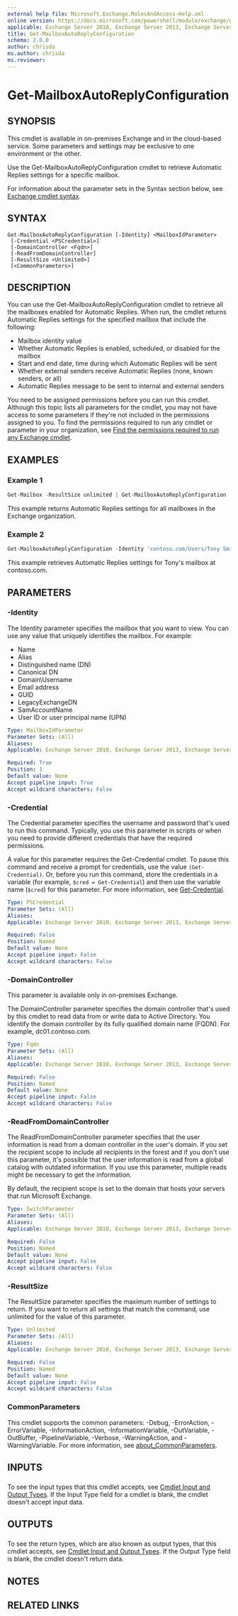 ```yaml
---
external help file: Microsoft.Exchange.RolesAndAccess-Help.xml
online version: https://docs.microsoft.com/powershell/module/exchange/get-mailboxautoreplyconfiguration
applicable: Exchange Server 2010, Exchange Server 2013, Exchange Server 2016, Exchange Server 2019, Exchange Online
title: Get-MailboxAutoReplyConfiguration
schema: 2.0.0
author: chrisda
ms.author: chrisda
ms.reviewer:
---
```


# Get-MailboxAutoReplyConfiguration

## SYNOPSIS
This cmdlet is available in on-premises Exchange and in the cloud-based service. Some parameters and settings may be exclusive to one environment or the other.

Use the Get-MailboxAutoReplyConfiguration cmdlet to retrieve Automatic Replies settings for a specific mailbox.

For information about the parameter sets in the Syntax section below, see [Exchange cmdlet syntax](https://docs.microsoft.com/powershell/exchange/exchange-cmdlet-syntax).

## SYNTAX

```
Get-MailboxAutoReplyConfiguration [-Identity] <MailboxIdParameter>
 [-Credential <PSCredential>]
 [-DomainController <Fqdn>]
 [-ReadFromDomainController]
 [-ResultSize <Unlimited>]
 [<CommonParameters>]
```

## DESCRIPTION
You can use the Get-MailboxAutoReplyConfiguration cmdlet to retrieve all the mailboxes enabled for Automatic Replies. When run, the cmdlet returns Automatic Replies settings for the specified mailbox that include the following:

- Mailbox identity value
- Whether Automatic Replies is enabled, scheduled, or disabled for the mailbox
- Start and end date, time during which Automatic Replies will be sent
- Whether external senders receive Automatic Replies (none, known senders, or all)
- Automatic Replies message to be sent to internal and external senders

You need to be assigned permissions before you can run this cmdlet. Although this topic lists all parameters for the cmdlet, you may not have access to some parameters if they're not included in the permissions assigned to you. To find the permissions required to run any cmdlet or parameter in your organization, see [Find the permissions required to run any Exchange cmdlet](https://docs.microsoft.com/powershell/exchange/find-exchange-cmdlet-permissions).

## EXAMPLES

### Example 1
```powershell
Get-Mailbox -ResultSize unlimited | Get-MailboxAutoReplyConfiguration
```

This example returns Automatic Replies settings for all mailboxes in the Exchange organization.

### Example 2
```powershell
Get-MailboxAutoReplyConfiguration -Identity 'contoso.com/Users/Tony Smith'
```

This example retrieves Automatic Replies settings for Tony's mailbox at contoso.com.

## PARAMETERS

### -Identity
The Identity parameter specifies the mailbox that you want to view. You can use any value that uniquely identifies the mailbox. For example:

- Name
- Alias
- Distinguished name (DN)
- Canonical DN
- Domain\\Username
- Email address
- GUID
- LegacyExchangeDN
- SamAccountName
- User ID or user principal name (UPN)

```yaml
Type: MailboxIdParameter
Parameter Sets: (All)
Aliases:
Applicable: Exchange Server 2010, Exchange Server 2013, Exchange Server 2016, Exchange Server 2019, Exchange Online

Required: True
Position: 1
Default value: None
Accept pipeline input: True
Accept wildcard characters: False
```

### -Credential
The Credential parameter specifies the username and password that's used to run this command. Typically, you use this parameter in scripts or when you need to provide different credentials that have the required permissions.

A value for this parameter requires the Get-Credential cmdlet. To pause this command and receive a prompt for credentials, use the value `(Get-Credential)`. Or, before you run this command, store the credentials in a variable (for example, `$cred = Get-Credential`) and then use the variable name (`$cred`) for this parameter. For more information, see [Get-Credential](https://docs.microsoft.com/powershell/module/microsoft.powershell.security/get-credential).

```yaml
Type: PSCredential
Parameter Sets: (All)
Aliases:
Applicable: Exchange Server 2010, Exchange Server 2013, Exchange Server 2016, Exchange Server 2019, Exchange Online

Required: False
Position: Named
Default value: None
Accept pipeline input: False
Accept wildcard characters: False
```

### -DomainController
This parameter is available only in on-premises Exchange.

The DomainController parameter specifies the domain controller that's used by this cmdlet to read data from or write data to Active Directory. You identify the domain controller by its fully qualified domain name (FQDN). For example, dc01.contoso.com.

```yaml
Type: Fqdn
Parameter Sets: (All)
Aliases:
Applicable: Exchange Server 2010, Exchange Server 2013, Exchange Server 2016, Exchange Server 2019

Required: False
Position: Named
Default value: None
Accept pipeline input: False
Accept wildcard characters: False
```

### -ReadFromDomainController
The ReadFromDomainController parameter specifies that the user information is read from a domain controller in the user's domain. If you set the recipient scope to include all recipients in the forest and if you don't use this parameter, it's possible that the user information is read from a global catalog with outdated information. If you use this parameter, multiple reads might be necessary to get the information.

By default, the recipient scope is set to the domain that hosts your servers that run Microsoft Exchange.

```yaml
Type: SwitchParameter
Parameter Sets: (All)
Aliases:
Applicable: Exchange Server 2010, Exchange Server 2013, Exchange Server 2016, Exchange Server 2019, Exchange Online

Required: False
Position: Named
Default value: None
Accept pipeline input: False
Accept wildcard characters: False
```

### -ResultSize
The ResultSize parameter specifies the maximum number of settings to return. If you want to return all settings that match the command, use unlimited for the value of this parameter.

```yaml
Type: Unlimited
Parameter Sets: (All)
Aliases:
Applicable: Exchange Server 2010, Exchange Server 2013, Exchange Server 2016, Exchange Server 2019, Exchange Online

Required: False
Position: Named
Default value: None
Accept pipeline input: False
Accept wildcard characters: False
```

### CommonParameters
This cmdlet supports the common parameters: -Debug, -ErrorAction, -ErrorVariable, -InformationAction, -InformationVariable, -OutVariable, -OutBuffer, -PipelineVariable, -Verbose, -WarningAction, and -WarningVariable. For more information, see [about_CommonParameters](https://go.microsoft.com/fwlink/p/?LinkID=113216).

## INPUTS

###  
To see the input types that this cmdlet accepts, see [Cmdlet Input and Output Types](https://go.microsoft.com/fwlink/p/?LinkId=616387). If the Input Type field for a cmdlet is blank, the cmdlet doesn't accept input data.

## OUTPUTS

###  
To see the return types, which are also known as output types, that this cmdlet accepts, see [Cmdlet Input and Output Types](https://go.microsoft.com/fwlink/p/?LinkId=616387). If the Output Type field is blank, the cmdlet doesn't return data.

## NOTES

## RELATED LINKS
